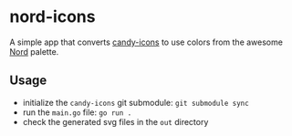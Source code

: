 # nord-icons

A simple app that converts [candy-icons](https://github.com/EliverLara/candy-icons) to use colors from the awesome [Nord](https://github.com/arcticicestudio/nord) palette.

## Usage

- initialize the `candy-icons` git submodule: `git submodule sync`
- run the `main.go` file: `go run .`
- check the generated svg files in the `out` directory
